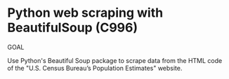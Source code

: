 # Python web scraping with BeautifulSoup (C996)

GOAL

Use Python's Beautiful Soup package to scrape data from the HTML code of the "U.S. Census Bureau’s Population Estimates" website.
